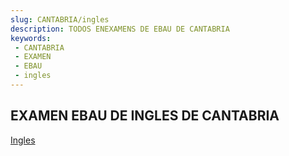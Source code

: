 ```yaml
---
slug: CANTABRIA/ingles
description: TODOS ENEXAMENS DE EBAU DE CANTABRIA
keywords:
 - CANTABRIA
 - EXAMEN
 - EBAU
 - ingles
---
```

## EXAMEN EBAU DE INGLES DE CANTABRIA
[Ingles](https://drive.google.com/drive/folders/1mu3ELEQ9L0uIQ5fHrjSMLZ3g3u-9oAiw?usp=sharing)